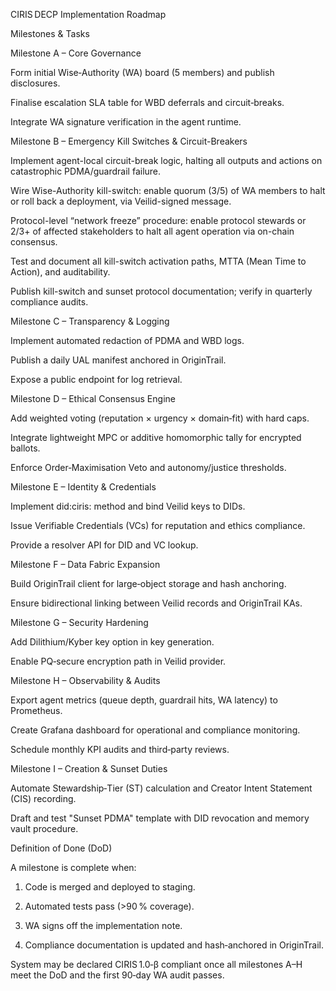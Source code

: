 CIRIS DECP Implementation Roadmap

Milestones & Tasks

Milestone A – Core Governance

Form initial Wise‑Authority (WA) board (5 members) and publish disclosures.

Finalise escalation SLA table for WBD deferrals and circuit‑breaks.

Integrate WA signature verification in the agent runtime.


Milestone B – Emergency Kill Switches & Circuit-Breakers

Implement agent-local circuit-break logic, halting all outputs and actions on catastrophic PDMA/guardrail failure.

Wire Wise-Authority kill-switch: enable quorum (3/5) of WA members to halt or roll back a deployment, via Veilid-signed message.

Protocol-level “network freeze” procedure: enable protocol stewards or 2/3+ of affected stakeholders to halt all agent operation via on-chain consensus.

Test and document all kill-switch activation paths, MTTA (Mean Time to Action), and auditability.

Publish kill-switch and sunset protocol documentation; verify in quarterly compliance audits.


Milestone C – Transparency & Logging

Implement automated redaction of PDMA and WBD logs.

Publish a daily UAL manifest anchored in OriginTrail.

Expose a public endpoint for log retrieval.


Milestone D – Ethical Consensus Engine

Add weighted voting (reputation × urgency × domain‑fit) with hard caps.

Integrate lightweight MPC or additive homomorphic tally for encrypted ballots.

Enforce Order‑Maximisation Veto and autonomy/justice thresholds.


Milestone E – Identity & Credentials

Implement did:ciris: method and bind Veilid keys to DIDs.

Issue Verifiable Credentials (VCs) for reputation and ethics compliance.

Provide a resolver API for DID and VC lookup.


Milestone F – Data Fabric Expansion

Build OriginTrail client for large‑object storage and hash anchoring.

Ensure bidirectional linking between Veilid records and OriginTrail KAs.


Milestone G – Security Hardening

Add Dilithium/Kyber key option in key generation.

Enable PQ‑secure encryption path in Veilid provider.


Milestone H – Observability & Audits

Export agent metrics (queue depth, guardrail hits, WA latency) to Prometheus.

Create Grafana dashboard for operational and compliance monitoring.

Schedule monthly KPI audits and third‑party reviews.


Milestone I – Creation & Sunset Duties

Automate Stewardship‑Tier (ST) calculation and Creator Intent Statement (CIS) recording.

Draft and test "Sunset PDMA" template with DID revocation and memory vault procedure.


Definition of Done (DoD)

A milestone is complete when:

1. Code is merged and deployed to staging.


2. Automated tests pass (>90 % coverage).


3. WA signs off the implementation note.


4. Compliance documentation is updated and hash‑anchored in OriginTrail.



System may be declared CIRIS 1.0‑β compliant once all milestones A–H meet the DoD and the first 90‑day WA audit passes.

